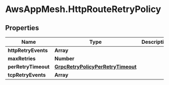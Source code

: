 # AwsAppMesh.HttpRouteRetryPolicy

## Properties

Name | Type | Description | Notes
------------ | ------------- | ------------- | -------------
**httpRetryEvents** | **Array** |  | [optional] 
**maxRetries** | **Number** |  | 
**perRetryTimeout** | [**GrpcRetryPolicyPerRetryTimeout**](GrpcRetryPolicyPerRetryTimeout.md) |  | 
**tcpRetryEvents** | **Array** |  | [optional] 


